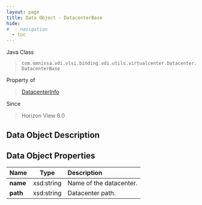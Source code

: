 ```yaml
---
layout: page
title: Data Object - DatacenterBase
hide:
#  - navigation
  - toc
---
```






Java Class
> `com.omnissa.vdi.vlsi.binding.vdi.utils.virtualcenter.Datacenter.DatacenterBase`

Property of
> [DatacenterInfo](vdi.utils.virtualcenter.Datacenter.DatacenterInfo.md#field_detail)

Since
> Horizon View 6.0


## Data Object Description

## Data Object Properties

 Name | Type | Description
:---|:---:|:---
**name**|  xsd:string|  Name of the datacenter.
**path**|  xsd:string|  Datacenter path.


 
